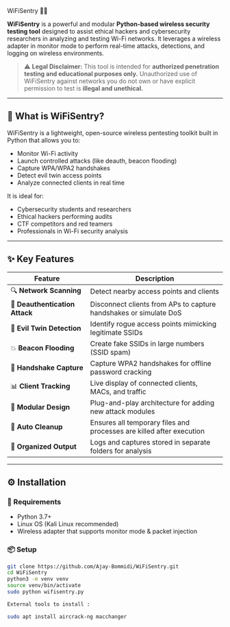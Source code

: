 <xaiArtifact artifact_id="README.md">
 WiFiSentry 🔐📶

**WiFiSentry** is a powerful and modular **Python-based wireless security testing tool** designed to assist ethical hackers and cybersecurity researchers in analyzing and testing Wi-Fi networks. It leverages a wireless adapter in monitor mode to perform real-time attacks, detections, and logging on wireless environments.

> ⚠️ **Legal Disclaimer:** This tool is intended for **authorized penetration testing and educational purposes only.** Unauthorized use of WiFiSentry against networks you do not own or have explicit permission to test is **illegal and unethical.**

---

## 🧠 What is WiFiSentry?

WiFiSentry is a lightweight, open-source wireless pentesting toolkit built in Python that allows you to:
- Monitor Wi-Fi activity
- Launch controlled attacks (like deauth, beacon flooding)
- Capture WPA/WPA2 handshakes
- Detect evil twin access points
- Analyze connected clients in real time

It is ideal for:
- Cybersecurity students and researchers
- Ethical hackers performing audits
- CTF competitors and red teamers
- Professionals in Wi-Fi security analysis

---

## ✨ Key Features

| Feature                         | Description                                                                 |
|-------------------------------|-----------------------------------------------------------------------------|
| 🔍 **Network Scanning**       | Detect nearby access points and clients                                     |
| 🛑 **Deauthentication Attack**| Disconnect clients from APs to capture handshakes or simulate DoS          |
| 🧠 **Evil Twin Detection**    | Identify rogue access points mimicking legitimate SSIDs                    |
| 💥 **Beacon Flooding**        | Create fake SSIDs in large numbers (SSID spam)                             |
| 📡 **Handshake Capture**      | Capture WPA2 handshakes for offline password cracking                      |
| 📊 **Client Tracking**        | Live display of connected clients, MACs, and traffic                       |
| 🔄 **Modular Design**         | Plug-and-play architecture for adding new attack modules                   |
| 🧼 **Auto Cleanup**           | Ensures all temporary files and processes are killed after execution       |
| 📁 **Organized Output**       | Logs and captures stored in separate folders for analysis                  |

---

## ⚙️ Installation

### 🔧 Requirements
- Python 3.7+
- Linux OS (Kali Linux recommended)
- Wireless adapter that supports monitor mode & packet injection

### 📦 Setup

```bash
git clone https://github.com/Ajay-Bommidi/WiFiSentry.git
cd WiFiSentry
python3 -m venv venv
source venv/bin/activate
sudo python wifisentry.py

External tools to install :

sudo apt install aircrack-ng macchanger
